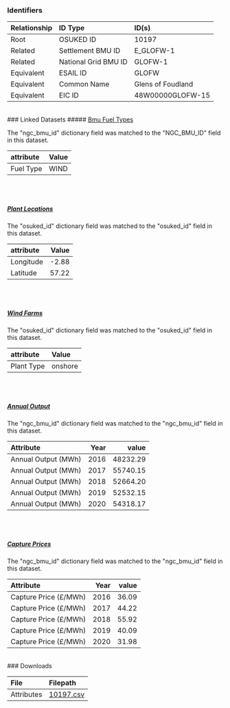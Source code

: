 ### Identifiers

| Relationship   | ID Type              | ID(s)             |
|:---------------|:---------------------|:------------------|
| Root           | OSUKED ID            | 10197             |
| Related        | Settlement BMU ID    | E_GLOFW-1         |
| Related        | National Grid BMU ID | GLOFW-1           |
| Equivalent     | ESAIL ID             | GLOFW             |
| Equivalent     | Common Name          | Glens of Foudland |
| Equivalent     | EIC ID               | 48W00000GLOFW-15  |

<br>
### Linked Datasets
##### <a href="https://osuked.github.io/Power-Station-Dictionary/datasets/bmu-fuel-types">Bmu Fuel Types</a>



The "ngc_bmu_id" dictionary field was matched to the "NGC_BMU_ID" field in this dataset.

| attribute   | Value   |
|:------------|:--------|
| Fuel Type   | WIND    |

<br><br>
##### <a href="https://osuked.github.io/Power-Station-Dictionary/datasets/plant-locations">Plant Locations</a>



The "osuked_id" dictionary field was matched to the "osuked_id" field in this dataset.

| attribute   |   Value |
|:------------|--------:|
| Longitude   |   -2.88 |
| Latitude    |   57.22 |

<br><br>
##### <a href="https://osuked.github.io/Power-Station-Dictionary/datasets/wind-farms">Wind Farms</a>



The "osuked_id" dictionary field was matched to the "osuked_id" field in this dataset.

| attribute   | Value   |
|:------------|:--------|
| Plant Type  | onshore |

<br><br>
##### <a href="https://osuked.github.io/Power-Station-Dictionary/datasets/annual-output">Annual Output</a>



The "ngc_bmu_id" dictionary field was matched to the "ngc_bmu_id" field in this dataset.

| Attribute           |   Year |    value |
|:--------------------|-------:|---------:|
| Annual Output (MWh) |   2016 | 48232.29 |
| Annual Output (MWh) |   2017 | 55740.15 |
| Annual Output (MWh) |   2018 | 52664.20 |
| Annual Output (MWh) |   2019 | 52532.15 |
| Annual Output (MWh) |   2020 | 54318.17 |

<br><br>
##### <a href="https://osuked.github.io/Power-Station-Dictionary/datasets/capture-prices">Capture Prices</a>



The "ngc_bmu_id" dictionary field was matched to the "ngc_bmu_id" field in this dataset.

| Attribute             |   Year |   value |
|:----------------------|-------:|--------:|
| Capture Price (£/MWh) |   2016 |   36.09 |
| Capture Price (£/MWh) |   2017 |   44.22 |
| Capture Price (£/MWh) |   2018 |   55.92 |
| Capture Price (£/MWh) |   2019 |   40.09 |
| Capture Price (£/MWh) |   2020 |   31.98 |


<br>
### Downloads


| File       | Filepath                                                                              |
|:-----------|:--------------------------------------------------------------------------------------|
| Attributes | [10197.csv](https://osuked.github.io/Power-Station-Dictionary/object_attrs/10197.csv) |
